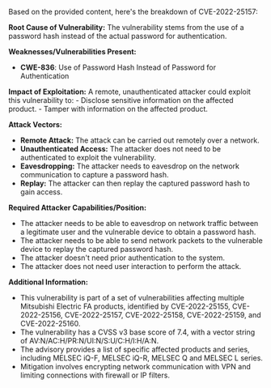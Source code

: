 Based on the provided content, here's the breakdown of CVE-2022-25157:

**Root Cause of Vulnerability:**
The vulnerability stems from the use of a password hash instead of the actual password for authentication.

**Weaknesses/Vulnerabilities Present:**
- **CWE-836**: Use of Password Hash Instead of Password for Authentication

**Impact of Exploitation:**
A remote, unauthenticated attacker could exploit this vulnerability to:
    - Disclose sensitive information on the affected product.
    - Tamper with information on the affected product.

**Attack Vectors:**
- **Remote Attack:** The attack can be carried out remotely over a network.
- **Unauthenticated Access:** The attacker does not need to be authenticated to exploit the vulnerability.
- **Eavesdropping:** The attacker needs to eavesdrop on the network communication to capture a password hash.
- **Replay:** The attacker can then replay the captured password hash to gain access.

**Required Attacker Capabilities/Position:**
- The attacker needs to be able to eavesdrop on network traffic between a legitimate user and the vulnerable device to obtain a password hash.
- The attacker needs to be able to send network packets to the vulnerable device to replay the captured password hash.
- The attacker doesn't need prior authentication to the system.
- The attacker does not need user interaction to perform the attack.

**Additional Information:**

- This vulnerability is part of a set of vulnerabilities affecting multiple Mitsubishi Electric FA products, identified by CVE-2022-25155, CVE-2022-25156, CVE-2022-25157, CVE-2022-25158, CVE-2022-25159, and CVE-2022-25160.
- The vulnerability has a CVSS v3 base score of 7.4, with a vector string of AV:N/AC:H/PR:N/UI:N/S:U/C:H/I:H/A:N.
- The advisory provides a list of specific affected products and series, including MELSEC iQ-F, MELSEC iQ-R, MELSEC Q and MELSEC L series.
- Mitigation involves encrypting network communication with VPN and limiting connections with firewall or IP filters.